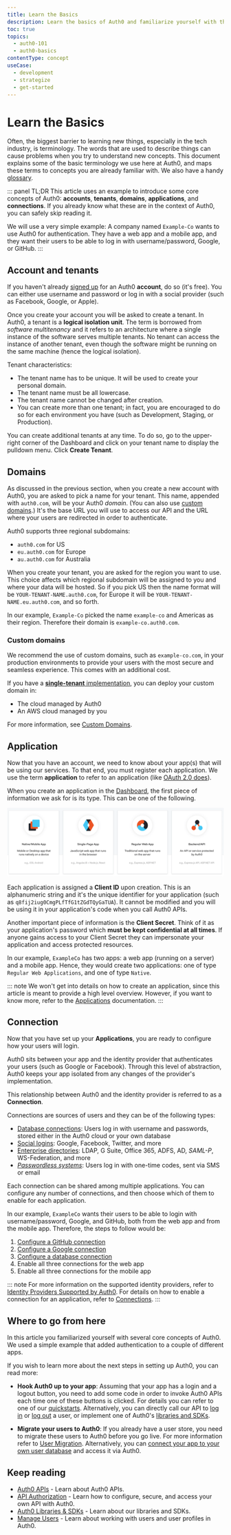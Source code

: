 ```yaml
---
title: Learn the Basics
description: Learn the basics of Auth0 and familiarize yourself with the terminology.
toc: true
topics:
  - auth0-101
  - auth0-basics
contentType: concept
useCase:
  - development
  - strategize
  - get-started
---
```

# Learn the Basics

Often, the biggest barrier to learning new things, especially in the tech industry, is terminology. The words that are used to describe things can cause problems when you try to understand new concepts. This document explains some of the basic terminology we use here at Auth0, and maps these terms to concepts you are already familiar with. We also have a handy [glossary](/glossary).

::: panel TL;DR
This article uses an example to introduce some core concepts of Auth0: **accounts**, **tenants**, **domains**, **applications**, and **connections**. If you already know what these are in the context of Auth0, you can safely skip reading it.

We will use a very simple example: A company named `Example-Co` wants to use Auth0 for authentication. They have a web app and a mobile app, and they want their users to be able to log in with username/password, Google, or GitHub.
:::

## Account and tenants

If you haven't already [signed up](https://auth0.com/signup) for an Auth0 **account**, do so (it's free). You can either use username and password or log in with a social provider (such as Facebook, Google, or Apple).

Once you create your account you will be asked to create a tenant. In Auth0, a tenant is a **logical isolation unit**. The term is borrowed from *software multitenancy* and it refers to an architecture where a single instance of the software serves multiple tenants. No tenant can access the instance of another tenant, even though the software might be running on the same machine (hence the logical isolation).

Tenant characteristics:

- The tenant name has to be unique. It will be used to create your personal domain.
- The tenant name must be all lowercase.
- The tenant name cannot be changed after creation.
- You can create more than one tenant; in fact, you are encouraged to do so for each environment you have (such as Development, Staging, or Production).

You can create additional tenants at any time. To do so, go to the upper-right corner of the Dashboard and click on your tenant name to display the pulldown menu. Click **Create Tenant**.

## Domains

As discussed in the previous section, when you create a new account with Auth0, you are asked to pick a name for your tenant. This name, appended with `auth0.com`, will be your Auth0 *domain*. (You can also use [custom domains](#custom-domains).) It's the base URL you will use to access our API and the URL where your users are redirected in order to authenticate.

Auth0 supports three regional subdomains: 
- `auth0.com` for US
- `eu.auth0.com` for Europe
- `au.auth0.com` for Australia

When you create your tenant, you are asked for the region you want to use. This choice affects which regional subdomain will be assigned to you and where your data will be hosted. So if you pick US then the name format will be `YOUR-TENANT-NAME.auth0.com`, for Europe it will be `YOUR-TENANT-NAME.eu.auth0.com`, and so forth.

In our example, `Example-Co` picked the name `example-co` and Americas as their region. Therefore their domain is `example-co.auth0.com`.

### Custom domains

We recommend the use of custom domains, such as `example-co.com`, in your production environments to provide your users with the most secure and seamless experience. This comes with an additional cost. 

If you have a [**single-tenant** implementation](/private-cloud), you can deploy your custom domain in:

- The cloud managed by Auth0
- An AWS cloud managed by you

For more information, see [Custom Domains](/custom-domains). 

## Application

Now that you have an account, we need to know about your app(s) that will be using our services. To that end, you must register each application. We use the term **application** to refer to an application (like [OAuth 2.0 does](https://tools.ietf.org/html/rfc6749#page-6)).

When you create an application in the [Dashboard](${manage_url}/#/applications), the first piece of information we ask for is its type. This can be one of the following.

![Application Types](/media/articles/getting-started/client-types.png)

Each application is assigned a **Client ID** upon creation. This is an alphanumeric string and it's the unique identifier for your application (such as `q8fij2iug0CmgPLfTfG1tZGdTQyGaTUA`). It cannot be modified and you will be using it in your application's code when you call Auth0 APIs.

Another important piece of information is the **Client Secret**. Think of it as your application's password which **must be kept confidential at all times**. If anyone gains access to your Client Secret they can impersonate your application and access protected resources.

In our example, `ExampleCo` has two apps: a web app (running on a server) and a mobile app. Hence, they would create two applications: one of type `Regular Web Applications`, and one of type `Native`.

::: note
We won't get into details on how to create an application, since this article is meant to provide a high level overview. However, if you want to know more, refer to the [Applications](/applications) documentation.
:::

## Connection

Now that you have set up your **Applications**, you are ready to configure how your users will login. 

Auth0 sits between your app and the identity provider that authenticates your users (such as Google or Facebook). Through this level of abstraction, Auth0 keeps your app isolated from any changes of the provider's implementation.

This relationship between Auth0 and the identity provider is referred to as a **Connection**.

Connections are sources of users and they can be of the following types:

- [Database connections](/connections/database): Users log in with username and passwords, stored either in the Auth0 cloud or your own database
- [Social logins](/identityproviders#social): Google, Facebook, Twitter, and more
- [Enterprise directories](/identityproviders#enterprise): LDAP, G Suite, Office 365, ADFS, AD, <dfn data-key="security-assertion-markup-language">SAML-P</dfn>, WS-Federation, and more
- <dfn data-key="passwordless">[Passwordless systems](/connections/passwordless)</dfn>: Users log in with one-time codes, sent via SMS or email

Each connection can be shared among multiple applications. You can configure any number of connections, and then choose which of them to enable for each application.

In our example, `ExampleCo` wants their users to be able to login with username/password, Google, and GitHub, both from the web app and from the mobile app. Therefore, the steps to follow would be:
1. [Configure a GitHub connection](/connections/social/github)
1. [Configure a Google connection](/connections/social/google)
1. [Configure a database connection](/connections/database)
1. Enable all three connections for the web app
1. Enable all three connections for the mobile app

::: note
For more information on the supported identity providers, refer to [Identity Providers Supported by Auth0](/identityproviders). For details on how to enable a connection for an application, refer to [Connections](/connections).
:::

## Where to go from here

In this article you familiarized yourself with several core concepts of Auth0. We used a simple example that added authentication to a couple of different apps.

If you wish to learn more about the next steps in setting up Auth0, you can read more:

- **Hook Auth0 up to your app**: Assuming that your app has a login and a logout button, you need to add some code in order to invoke Auth0 APIs each time one of these buttons is clicked. For details you can refer to one of our [quickstarts](/quickstarts). Alternatively, you can directly call our API to [log in](/api/authentication#login) or [log out](/api/authentication#logout) a user, or implement one of Auth0's [libraries and SDKs](/libraries).

- **Migrate your users to Auth0**: If you already have a user store, you need to migrate these users to Auth0 before you go live. For more information refer to [User Migration](/users/concepts/overview-user-migration). Alternatively, you can [connect your app to your own user database](/connections/database/custom-db) and access it via Auth0.

## Keep reading

- [Auth0 APIs](/api/info) - Learn about Auth0 APIs.
- [API Authorization](/api-auth/apis) - Learn how to configure, secure, and access your own API with Auth0.
- [Auth0 Libraries & SDKs](/libraries) - Learn about our libraries and SDKs.
- [Manage Users](/users) - Learn about working with users and user profiles in Auth0.
